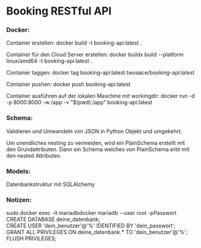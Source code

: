 <h1>Booking RESTful API</h1>
<h3>Docker:</h3>
<p>
Container erstellen:
docker build -t booking-api:latest .

Container für den Cloud Server erstellen:
docker buildx build --platform linux/amd64 -t booking-api:latest .

Container taggen:
docker tag booking-api:latest twoaace/booking-api:latest

Container pushen:
docker push booking-api:latest

Container ausführen auf der lokalen Maschine mit workingdir:
docker run -d -p 8000:8000 -w /app -v "$(pwd):/app" booking-api:latest
</p>

<h3>Schema:</h3>
<p>
Validieren und Umwandeln von JSON in Python Objekt und umgekehrt.

Um unendliches nesting zu vermeiden, wird ein PlainSchema erstellt mit den Grundattributen.
Dann ein Schema welches von PlainSchema erbt mit den nested Attributen.
</p>

<h3>Models:</h3>
<p>
Datenbankstruktur mit SQLAlchemy
</p>



<h3>Notizen:</h3>
<p>
sudo docker exec -it mariadbdocker mariadb --user root -pPasswort<br>
CREATE DATABASE deine_datenbank;<br>
CREATE USER 'dein_benutzer'@'%' IDENTIFIED BY 'dein_passwort';<br>
GRANT ALL PRIVILEGES ON deine_datenbank.* TO 'dein_benutzer'@'%';<br>
FLUSH PRIVILEGES;
</p>
